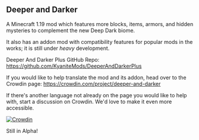 Deeper and Darker
-
A Minecraft 1.19 mod which features more blocks, items, armors, and hidden mysteries to complement the new Deep Dark biome.

It also has an addon mod with compatibility features for popular mods in the works; it is still under _heavy_ development.

Deeper And Darker Plus GitHub Repo: https://github.com/KyaniteMods/DeeperAndDarkerPlus

If you would like to help translate the mod and its addon, head over to the Crowdin page: https://crowdin.com/project/deeper-and-darker

If there's another language not already on the page you would like to help with, start a discussion on Crowdin. We'd love to make it even more accessible.


[![Crowdin](https://badges.crowdin.net/deeper-and-darker/localized.svg)](https://crowdin.com/project/deeper-and-darker)

Still in Alpha!
